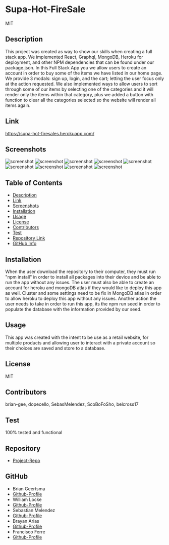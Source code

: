 
  # **Supa-Hot-FireSale**
    
  MIT

  ## Description

  This project was created as way to show our skills when creating a full stack app. We implemented React, Graphql, MongoDB, Heroku for deployment, and other NPM dependencies that can be found under our package.json. In this Full Stack App you we allow users to create an account in order to buy some of the items we have listed in our home page. We provide 3 modals: sign up, login, and the cart; letting the user focus only at the action requested. We also implemented ways to allow users to sort through some of our items by selecting one of the categories and it will render only the items within that category, plus we added a button with function to clear all the categories selected so the website will render all items again.

  ## Link

  https://supa-hot-firesales.herokuapp.com/

  ## Screenshots

  ![screenshot](./client/src/assets/Screenshot%20(26).png)
  ![screenshot](/client/src/assets/Screenshot%20(27).png)
  ![screenshot](/client/src/assets/Screenshot%20(28).png)
  ![screenshot](/client/src/assets/Screenshot%20(29).png)
  ![screenshot](/client/src/assets/Screenshot%20(30).png)
  ![screenshot](/client/src/assets/Screenshot%20(31).png)
  ![screenshot](/client/src/assets/Screenshot%20(32).png)
  ![screenshot](/client/src/assets/Screenshot%20(33).png)
  ![screenshot](/client/src/assets/Screenshot%20(34).png)

  ## Table of Contents

  - [Description](#Description)
  - [Link](#Link)
  - [Screenshots](#screenshots)
  - [Installation](#Installation)
  - [Usage](#Usage)
  - [License](#License)
  - [Contributors](#Contributors)
  - [Test](#Test)
  - [Repository Link](#Repository)
  - [GitHub Info](#GitHub)

  ## Installation

  When the user download the repository to their computer, they must run "npm install" in order to install all packages into their device and be able to run the app without any issues. The user must also be able to create an account for heroku and mongoDB atlas if they would like to deploy this app as well. Cluster and some settings need to be fix in MongoDB atlas in order to allow heroku to deploy this app without any issues. Another action the user needs to take in order to run this app, its the npm run seed in order to populate the database with the information provided by our seed.

  ## Usage

  This app was created with the intent to be use as a retail website, for multiple products and allowing user to interact with a private account so their choices are saved and store to a database.

  ## License

  MIT

  ## Contributors

  brian-gee, dopecello, SebasMelendez, ScoBoFoSho, belcross17

  ## Test

  100% tested and functional

  ## Repository

  - [Project-Repo](https://github.com/brian-gee/supa-hot-firesale)

  ## GitHub

  - Brian Geertsma
  - [Github-Profile](https://github.com/brian-gee)
  - William Locke
  - [Github-Profile](https://github.com/dopecello)
  - Sebastian Melendez
  - [Github-Profile](https://github.com/SebasMelendez)
  - Brayan Arias
  - [Github-Profile](https://github.com/belcross17)
  - Francisco Ferre
  - [Github-Profile](https://github.com/ScoBoFoSho)



